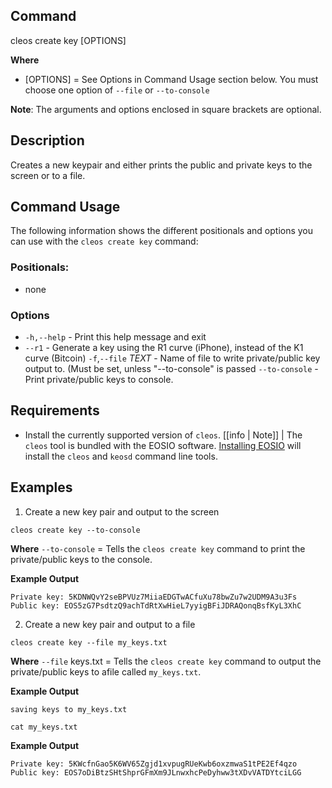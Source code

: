 ## Command
cleos create key [OPTIONS]

**Where**
* [OPTIONS] = See Options in Command Usage section below. You must choose one option of `--file` or `--to-console`

**Note**: The arguments and options enclosed in square brackets are optional.

## Description
Creates a new keypair and either prints the public and private keys to the screen or to a file.

## Command Usage
The following information shows the different positionals and options you can use with the `cleos create key` command:

### Positionals:
- none
### Options
- `-h,--help` - Print this help message and exit
- `--r1` - Generate a key using the R1 curve (iPhone), instead of the K1 curve (Bitcoin)
`-f`,`--file` _TEXT_ - Name of file to write private/public key output to. (Must be set, unless "--to-console" is passed
`--to-console` - Print private/public keys to console.

## Requirements
* Install the currently supported version of `cleos`.
[[info | Note]]
| The `cleos` tool is bundled with the EOSIO software. [Installing EOSIO](../../00_install/index.md) will install the `cleos` and `keosd` command line tools.   

## Examples
1. Create a new key pair and output to the screen
```shell
cleos create key --to-console
```
**Where**
`--to-console` = Tells the `cleos create key` command to print the private/public keys to the console.

**Example Output**
```shell
Private key: 5KDNWQvY2seBPVUz7MiiaEDGTwACfuXu78bwZu7w2UDM9A3u3Fs
Public key: EOS5zG7PsdtzQ9achTdRtXwHieL7yyigBFiJDRAQonqBsfKyL3XhC
```

2. Create a new key pair and output to a file
```shell
cleos create key --file my_keys.txt 
```
**Where**
`--file` keys.txt = Tells the `cleos create key` command to output the private/public keys to  afile called `my_keys.txt`.

**Example Output**
```shell
saving keys to my_keys.txt
```

```shell
cat my_keys.txt
```

**Example Output**
```shell
Private key: 5KWcfnGao5K6WV65Zgjd1xvpugRUeKwb6oxzmwaS1tPE2Ef4qzo
Public key: EOS7oDiBtzSHtShprGFmXm9JLnwxhcPeDyhww3tXDvVATDYtciLGG
```
